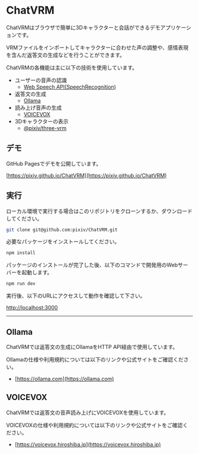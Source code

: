 # ChatVRM

ChatVRMはブラウザで簡単に3Dキャラクターと会話ができるデモアプリケーションです。

VRMファイルをインポートしてキャラクターに合わせた声の調整や、感情表現を含んだ返答文の生成などを行うことができます。

ChatVRMの各機能は主に以下の技術を使用しています。

- ユーザーの音声の認識
  - [Web Speech API(SpeechRecognition)](https://developer.mozilla.org/ja/docs/Web/API/SpeechRecognition)
- 返答文の生成
  - [Ollama](https://ollama.com)
- 読み上げ音声の生成
  - [VOICEVOX](https://voicevox.hiroshiba.jp)
- 3Dキャラクターの表示
  - [@pixiv/three-vrm](https://github.com/pixiv/three-vrm)

## デモ

GitHub Pagesでデモを公開しています。

[https://pixiv.github.io/ChatVRM](https://pixiv.github.io/ChatVRM)

## 実行

ローカル環境で実行する場合はこのリポジトリをクローンするか、ダウンロードしてください。

```bash
git clone git@github.com:pixiv/ChatVRM.git
```

必要なパッケージをインストールしてください。

```bash
npm install
```

パッケージのインストールが完了した後、以下のコマンドで開発用のWebサーバーを起動します。

```bash
npm run dev
```

実行後、以下のURLにアクセスして動作を確認して下さい。

[http://localhost:3000](http://localhost:3000)

---

## Ollama

ChatVRMでは返答文の生成にOllamaをHTTP API経由で使用しています。

Ollamaの仕様や利用規約については以下のリンクや公式サイトをご確認ください。

- [https://ollama.com](https://ollama.com)

## VOICEVOX

ChatVRMでは返答文の音声読み上げにVOICEVOXを使用しています。

VOICEVOXの仕様や利用規約については以下のリンクや公式サイトをご確認ください。

- [https://voicevox.hiroshiba.jp](https://voicevox.hiroshiba.jp)
